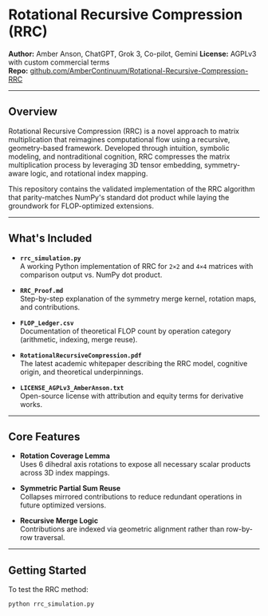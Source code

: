 # Rotational Recursive Compression (RRC)

**Author:** Amber Anson, ChatGPT, Grok 3, Co-pilot, Gemini 
**License:** AGPLv3 with custom commercial terms  
**Repo:** [github.com/AmberContinuum/Rotational-Recursive-Compression-RRC](https://github.com/AmberContinuum/Rotational-Recursive-Compression-RRC)

---

## Overview

Rotational Recursive Compression (RRC) is a novel approach to matrix multiplication that reimagines computational flow using a recursive, geometry-based framework. Developed through intuition, symbolic modeling, and nontraditional cognition, RRC compresses the matrix multiplication process by leveraging 3D tensor embedding, symmetry-aware logic, and rotational index mapping.

This repository contains the validated implementation of the RRC algorithm that parity-matches NumPy's standard dot product while laying the groundwork for FLOP-optimized extensions.

---

## What's Included

- **`rrc_simulation.py`**  
  A working Python implementation of RRC for `2×2` and `4×4` matrices with comparison output vs. NumPy dot product.
  
- **`RRC_Proof.md`**  
  Step-by-step explanation of the symmetry merge kernel, rotation maps, and contributions.

- **`FLOP_Ledger.csv`**  
  Documentation of theoretical FLOP count by operation category (arithmetic, indexing, merge reuse).

- **`RotationalRecursiveCompression.pdf`**  
  The latest academic whitepaper describing the RRC model, cognitive origin, and theoretical underpinnings.

- **`LICENSE_AGPLv3_AmberAnson.txt`**  
  Open-source license with attribution and equity terms for derivative works.

---

## Core Features

- **Rotation Coverage Lemma**  
  Uses 6 dihedral axis rotations to expose all necessary scalar products across 3D index mappings.

- **Symmetric Partial Sum Reuse**  
  Collapses mirrored contributions to reduce redundant operations in future optimized versions.

- **Recursive Merge Logic**  
  Contributions are indexed via geometric alignment rather than row-by-row traversal.

---

## Getting Started

To test the RRC method:

```bash
python rrc_simulation.py
